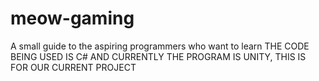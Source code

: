 # meow-gaming
A small guide to the aspiring programmers who want to learn
THE CODE BEING USED IS C# AND CURRENTLY THE PROGRAM IS UNITY, THIS IS FOR OUR CURRENT PROJECT
